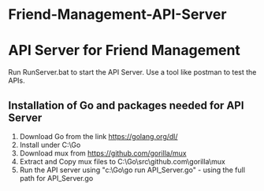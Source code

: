 # Friend-Management-API-Server
API Server for Friend Management
================================
Run RunServer.bat to start the API Server. Use a tool like postman to test the APIs.

Installation of Go and packages needed for API Server
-----------------------------------------------------
1. Download Go from the link https://golang.org/dl/
2. Install under C:\Go
3. Download mux from https://github.com/gorilla/mux
4. Extract and Copy mux files to C:\Go\src\github.com\gorilla\mux
5. Run the API server using "c:\Go\go run API_Server.go" - using the full path for API_Server.go
